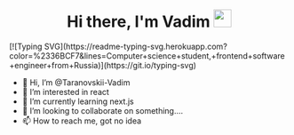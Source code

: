 <h1 align="center">Hi there, I'm Vadim</a> 
<img src="https://github.com/blackcater/blackcater/raw/main/images/Hi.gif" height="32"/></h1>
[![Typing SVG](https://readme-typing-svg.herokuapp.com?color=%2336BCF7&lines=Computer+science+student,+frontend+software+engineer+from+Russia)](https://git.io/typing-svg)

- 👋 Hi, I’m @Taranovskii-Vadim
- 👀 I’m interested in react
- 🌱 I’m currently learning next.js
- 💞️ I’m looking to collaborate on something....
- 📫 How to reach me, got no idea


